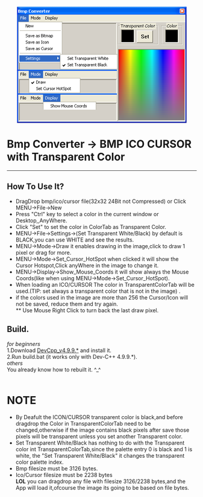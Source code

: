 <p align="center">
<img align="center" width="450" height="308" src="https://raw.githubusercontent.com/AM71113363/BmpConverter/master/info.bmp">
</p>

# Bmp Converter -> BMP ICO CURSOR with Transparent Color
-----

## How To Use It?<br>
* DragDrop bmp/ico/cursor file(32x32 24Bit not Compressed) or Click MENU->File->New<br>
* Press "Ctrl" key to select a color in the current window or Desktop,,AnyWhere.<br>
* Click "Set" to set the color in ColorTab as Transparent Color.<br>
* MENU->File->Settings->(Set Transparent White/Black) by default is BLACK,you can use WHITE and see the results.<br>
* MENU->Mode->Draw it enables drawing in the image,click to draw 1 pixel or drag for more.<br>
* MENU->Mode->Set_Cursor_HotSpot when clicked it will show the Cursor Hotspot,Click anyWhere in the image to change it.<br>
* MENU->Display->Show_Mouse_Coords it will show always the Mouse Coords(like when using MENU->Mode->Set_Cursor_HotSpot).<br>
* When loading an ICO/CURSOR The color in TransparentColorTab will be used.(TIP: set always a transparent color that is not in the image) .<br>
* if the colors used in the image are more than 256 the Cursor/Icon will not be saved, reduce them and try again.<br>
** Use Mouse Right Click to turn back the last draw pixel.<br>

## Build.
_for beginners_ <br>
1.Download [DevCpp_v4.9.9.*](http://www.bloodshed.net/) and install it.<br>
2.Run build.bat (it works only with Dev-C++ 4.9.9.*).<br>
_others_ <br>
You already know how to rebuilt it. ^_^<br>
<br>

# NOTE
* By Deafult the ICON/CURSOR transparent color is black,and before dragdrop the Color in TransparentColorTab need to be changed,otherwise 
if the image contains black pixels after save those pixels will be transparent unless you set another Transparent color.<br>
* Set Transparent White/Black has nothing to do with the Transparent color int TransparentColorTab,since the palette entry 0 is black and 1 is white,
the "Set Transparent White/Black" it changes the transparent color palette index.<br>
* Bmp filesize must be 3126 bytes.<br>
* Ico/Cursor filesize must be 2238 bytes<br>
**LOL** you can dragdrop any file with filesize 3126/2238 bytes,and the App will load it,ofcourse the image its going to be based on file bytes.<br>

